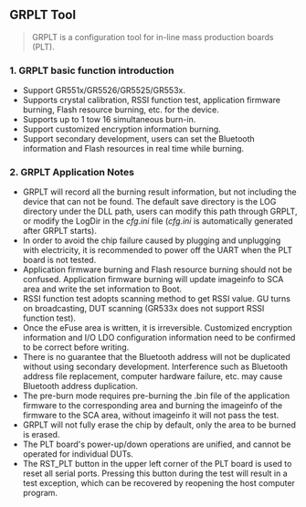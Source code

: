 ﻿## GRPLT Tool

> GRPLT is a configuration tool for in-line mass production boards (PLT).



### 1. GRPLT basic function introduction

- Support GR551x/GR5526/GR5525/GR553x.
- Supports crystal calibration, RSSI function test, application firmware burning, Flash resource burning, etc. for the device.
- Supports up to 1 tow 16 simultaneous burn-in.
- Support customized encryption information burning.
- Support secondary development, users can set the Bluetooth information and Flash resources in real time while burning.



### 2. GRPLT Application Notes

- GRPLT will record all the burning result information, but not including the device that can not be found. The default save directory is the LOG directory under the DLL path, users can modify this path through GRPLT, or modify the LogDir in the *cfg.ini* file (*cfg.ini* is automatically generated after GRPLT starts).
- In order to avoid the chip failure caused by plugging and unplugging with electricity, it is recommended to power off the UART when the PLT board is not tested.
- Application firmware burning and Flash resource burning should not be confused. Application firmware burning will update imageinfo to SCA area and write the set information to Boot.
- RSSI function test adopts scanning method to get RSSI value. GU turns on broadcasting, DUT scanning (GR533x does not support RSSI function test).
- Once the eFuse area is written, it is irreversible. Customized encryption information and I/O LDO configuration information need to be confirmed to be correct before writing.
- There is no guarantee that the Bluetooth address will not be duplicated without using secondary development. Interference such as Bluetooth address file replacement, computer hardware failure, etc. may cause Bluetooth address duplication.
- The pre-burn mode requires pre-burning the .bin file of the application firmware to the corresponding area and burning the imageinfo of the firmware to the SCA area, without imageinfo it will not pass the test.
- GRPLT will not fully erase the chip by default, only the area to be burned is erased.
- The PLT board's power-up/down operations are unified, and cannot be operated for individual DUTs.
- The RST_PLT button in the upper left corner of the PLT board is used to reset all serial ports. Pressing this button during the test will result in a test exception, which can be recovered by reopening the host computer program.
